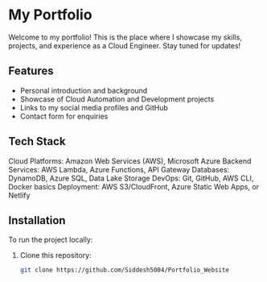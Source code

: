 # My Portfolio

Welcome to my portfolio! This is the place where I showcase my skills, projects, and experience as a Cloud Engineer. Stay tuned for updates!

## Features

- Personal introduction and background
- Showcase of Cloud Automation and Development projects
- Links to my social media profiles and GitHub
- Contact form for enquiries

## Tech Stack

Cloud Platforms: Amazon Web Services (AWS), Microsoft Azure
Backend Services: AWS Lambda, Azure Functions, API Gateway
Databases: DynamoDB, Azure SQL, Data Lake Storage
DevOps: Git, GitHub, AWS CLI, Docker basics
Deployment: AWS S3/CloudFront, Azure Static Web Apps, or Netlify

## Installation

To run the project locally:

1. Clone this repository:
   ```bash
   git clone https://github.com/Siddesh5004/Portfolio_Website
